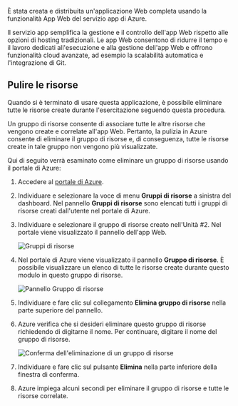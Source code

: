 È stata creata e distribuita un'applicazione Web completa usando la funzionalità App Web del servizio app di Azure.

Il servizio app semplifica la gestione e il controllo dell'app Web rispetto alle opzioni di hosting tradizionali. Le app Web consentono di ridurre il tempo e il lavoro dedicati all'esecuzione e alla gestione dell'app Web e offrono funzionalità cloud avanzate, ad esempio la scalabilità automatica e l'integrazione di Git.

## <a name="clean-up-resources"></a>Pulire le risorse

Quando si è terminato di usare questa applicazione, è possibile eliminare tutte le risorse create durante l'esercitazione seguendo questa procedura.

Un gruppo di risorse consente di associare tutte le altre risorse che vengono create e correlate all'app Web. Pertanto, la pulizia in Azure consente di eliminare il gruppo di risorse e, di conseguenza, tutte le risorse create in tale gruppo non vengono più visualizzate.

Qui di seguito verrà esaminato come eliminare un gruppo di risorse usando il portale di Azure:

1. Accedere al [portale di Azure](https://portal.azure.com).

1. Individuare e selezionare la voce di menu **Gruppi di risorse** a sinistra del dashboard. Nel pannello **Gruppi di risorse** sono elencati tutti i gruppi di risorse creati dall'utente nel portale di Azure.

1. Individuare e selezionare il gruppo di risorse creato nell'Unità #2. Nel portale viene visualizzato il pannello dell'app Web.

    ![Gruppi di risorse](../media-draft/8-resource-groups.png)

1. Nel portale di Azure viene visualizzato il pannello **Gruppo di risorse**. È possibile visualizzare un elenco di tutte le risorse create durante questo modulo in questo gruppo di risorse.

    ![Pannello Gruppo di risorse](../media-draft/8-resource-group-blade.png)

1. Individuare e fare clic sul collegamento **Elimina gruppo di risorse** nella parte superiore del pannello.

1. Azure verifica che si desideri eliminare questo gruppo di risorse richiedendo di digitarne il nome. Per continuare, digitare il nome del gruppo di risorse.

    ![Conferma dell'eliminazione di un gruppo di risorse](../media-draft/8-resource-group-delete.png)

1. Individuare e fare clic sul pulsante **Elimina** nella parte inferiore della finestra di conferma.

1. Azure impiega alcuni secondi per eliminare il gruppo di risorse e tutte le risorse correlate.
